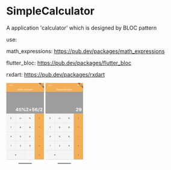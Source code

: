 # SimpleCalculator
A application 'calculator' which is designed by BLOC pattern

use:

math_expressions: https://pub.dev/packages/math_expressions

flutter_bloc: https://pub.dev/packages/flutter_bloc

rxdart: https://pub.dev/packages/rxdart

<img src="https://github.com/HongUkOrg/SimpleCalculator/blob/master/IMG_0850.PNG?raw=true" width="100">
<img src="https://github.com/HongUkOrg/SimpleCalculator/blob/master/IMG_0851.PNG?raw=true" width="100">
